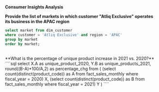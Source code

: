 **Consumer Insights Analysis**
<br/>

**Provide the list of markets in which customer "Atliq Exclusive" operates its
business in the APAC region**
````sql
select market from dim_customer
where customer = 'Atliq Exclusive' and region = 'APAC'
group by market
order by market;
````
<br/>
**What is the percentage of unique product increase in 2021 vs. 2020?**
````sql
select X.A as unique_product_2020, Y.B as unique_products_2021, round((B-A)*100/A,2) as percentage_chg
from 
(
(select count(distinct(product_code)) as A from fact_sales_monthly 
where fiscal_year = 2020) X,
(select count(distinct(product_code)) as B from fact_sales_monthly
where fiscal_year = 2021) Y
) 
````


